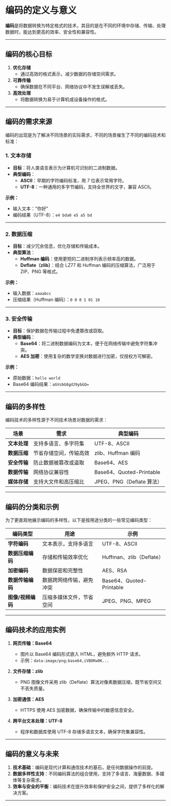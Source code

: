 # 编码的定义与意义

**编码**是将数据转换为特定格式的技术，其目的是在不同的环境中存储、传输、处理数据时，能达到更高的效率、安全性和兼容性。

---

## 编码的核心目标

1. **优化存储**  
   - 通过高效的格式表示，减少数据的存储空间需求。
2. **可靠传输**  
   - 确保数据在不同平台、网络协议中不发生误解或丢失。
3. **高效处理**  
   - 将数据转换为易于计算机或设备操作的格式。

---

## 编码的需求来源

编码的出现是为了解决不同场景的实际需求，不同的场景催生了不同的编码技术和标准：

### 1. 文本存储
- **目标**：将人类语言表示为计算机可识别的二进制数据。
- **典型编码**：  
  - **ASCII**：早期的字符编码标准，用 7 位表示常用字符。  
  - **UTF-8**：一种通用的多字节编码，支持全世界的文字，兼容 ASCII。  

**示例：**
- 输入文本："你好"
- 编码结果（UTF-8）：`e4 bda0 e5 a5 bd`

---

### 2. 数据压缩
- **目标**：减少冗余信息，优化存储和传输成本。
- **典型算法**：  
  - **Huffman 编码**：使用更短的二进制序列表示频率高的数据。  
  - **Deflate（zlib）**：结合 LZ77 和 Huffman 编码的压缩算法，广泛用于 ZIP、PNG 等格式。

**示例：**
- 输入数据：`aaaabcc`
- 压缩结果（Huffman 编码）：`0 0 0 1 01 10`

---

### 3. 安全传输
- **目标**：保护数据在传输过程中免遭篡改或窃取。
- **典型编码**：  
  - **Base64**：将二进制数据编码为文本，便于在网络传输中避免字符集冲突。  
  - **AES 加密**：使用复杂的数学变换对数据进行加密，仅授权方可解密。

**示例：**
- 原始数据：`hello world`
- Base64 编码结果：`aGVsbG8gd29ybGQ=`

---

## 编码的多样性

编码技术的多样性源于不同技术场景对数据的需求：  

| **场景**       | **需求**                  | **典型编码**                |
|----------------|---------------------------|-----------------------------|
| **文本处理**   | 支持多语言、多字符集       | UTF-8、ASCII                |
| **数据压缩**   | 节省存储空间，传输高效     | zlib、Huffman 编码          |
| **安全传输**   | 防止数据被篡改或盗取       | Base64、AES                 |
| **数据传输**   | 网络协议兼容性             | Base64、Quoted-Printable   |
| **媒体存储**   | 支持大文件和高压缩比       | JPEG、PNG（Deflate 算法）    |

---

## 编码的分类和示例

为了更直观地展示编码的多样性，以下是按用途分类的一些常见编码类型：

| **编码类型**          | **用途**                          | **示例**                  |
|-----------------------|-----------------------------------|---------------------------|
| **字符编码**          | 文本表示，支持多语言              | UTF-8、ASCII              |
| **数据压缩编码**      | 存储和传输效率优化                | Huffman、zlib（Deflate）  |
| **加密编码**          | 数据保密和完整性                  | AES、RSA                  |
| **数据传输编码**      | 数据跨网络传输，避免冲突          | Base64、Quoted-Printable |
| **图像/视频编码**     | 压缩多媒体文件，节省空间          | JPEG、PNG、MPEG           |

---

## 编码技术的应用实例

1. **网页传输：Base64**  
   - 图片以 Base64 编码形式嵌入 HTML，避免额外 HTTP 请求。
   - 示例：`data:image/png;base64,iVBORw0K...`

2. **文件存储：zlib**  
   - PNG 图像文件采用 zlib（Deflate）算法对像素数据压缩，既节省空间又不丢失质量。

3. **加密通信：AES**  
   - HTTPS 使用 AES 加密数据，确保传输中的敏感信息安全。

4. **跨平台文本处理：UTF-8**  
   - 程序和数据库使用 UTF-8 存储多语言文本，确保字符集兼容性。

---

## 编码的意义与未来

1. **技术基础**：编码是现代计算和通信技术的基石，是任何数据操作的前提。
2. **数据多样性支持**：不同编码算法的组合使用，支持了多语言、海量数据、多媒体等复杂需求。
3. **效率与安全的平衡**：编码技术在提升效率和保护安全之间，提供了多样化的解决方案。

---

